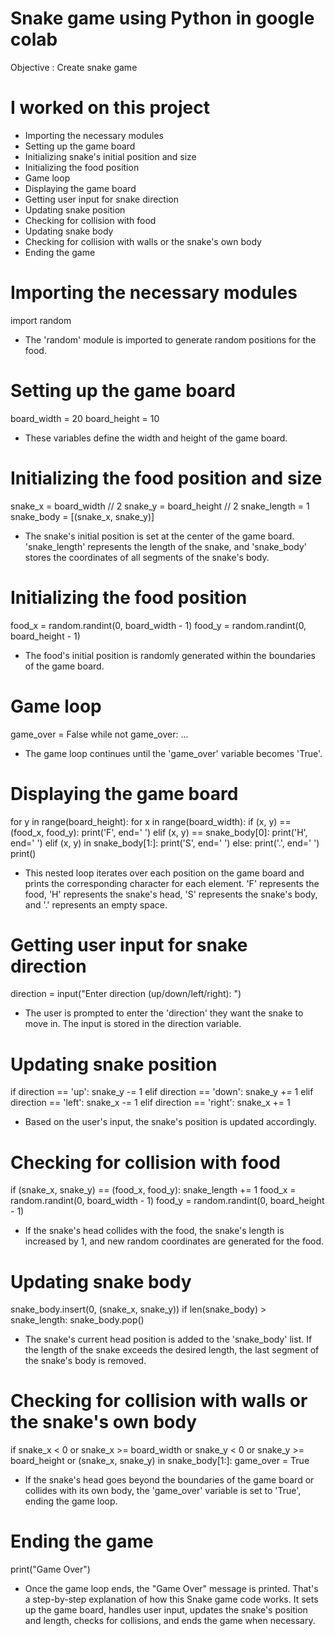 # Snake game using Python in google colab 
Objective : Create snake game 

# I worked on this project 
* Importing the necessary modules
* Setting up the game board
* Initializing snake's initial position and size
* Initializing the food position
* Game loop
* Displaying the game board
* Getting user input for snake direction
* Updating snake position
* Checking for collision with food
* Updating snake body
* Checking for collision with walls or the snake's own body
* Ending the game

# Importing the necessary modules 
import random 
* The 'random' module is imported to generate random positions for the food.

# Setting up the game board
board_width = 20
board_height = 10
* These variables define the width and height of the game board.

# Initializing the food position and size 
snake_x = board_width // 2
snake_y = board_height // 2
snake_length = 1
snake_body = [(snake_x, snake_y)]
* The snake's initial position is set at the center of the game board. 'snake_length' represents the length of the snake, and 'snake_body' stores the coordinates of all segments of the snake's body.

# Initializing the food position 
food_x = random.randint(0, board_width - 1)
food_y = random.randint(0, board_height - 1)
* The food's initial position is randomly generated within the boundaries of the game board.

# Game loop 
game_over = False
while not game_over:
    ...
* The game loop continues until the 'game_over' variable becomes 'True'.

# Displaying the game board 
for y in range(board_height):
    for x in range(board_width):
        if (x, y) == (food_x, food_y):
            print('F', end=' ')
        elif (x, y) == snake_body[0]:
            print('H', end=' ')
        elif (x, y) in snake_body[1:]:
            print('S', end=' ')
        else:
            print('.', end=' ')
    print()
* This nested loop iterates over each position on the game board and prints the corresponding character for each element. 'F' represents 
 the food, 'H' represents the snake's head, 'S' represents the snake's body, and '.' represents an empty space.

# Getting user input for snake direction 
direction = input("Enter direction (up/down/left/right): ")
* The user is prompted to enter the 'direction' they want the snake to move in. The input is stored in the direction variable.

# Updating snake position 
if direction == 'up':
    snake_y -= 1
elif direction == 'down':
    snake_y += 1
elif direction == 'left':
    snake_x -= 1
elif direction == 'right':
    snake_x += 1
* Based on the user's input, the snake's position is updated accordingly.

# Checking for collision with food 
if (snake_x, snake_y) == (food_x, food_y):
    snake_length += 1
    food_x = random.randint(0, board_width - 1)
    food_y = random.randint(0, board_height - 1)
* If the snake's head collides with the food, the snake's length is increased by 1, and new random coordinates are 
 generated for the food.

# Updating snake body 
snake_body.insert(0, (snake_x, snake_y))
if len(snake_body) > snake_length:
    snake_body.pop()
* The snake's current head position is added to the 'snake_body' list. If the length of the snake exceeds the desired length, the last 
  segment of the snake's body is removed.

# Checking for collision with walls or the snake's own body 
if snake_x < 0 or snake_x >= board_width or snake_y < 0 or snake_y >= board_height or (snake_x, snake_y) in snake_body[1:]:
    game_over = True
* If the snake's head goes beyond the boundaries of the game board or collides with its own body, the 'game_over' variable is set to 
 'True', ending the game loop.

# Ending the game 
print("Game Over")
* Once the game loop ends, the "Game Over" message is printed.
 That's a step-by-step explanation of how this Snake game code works. It sets up the game board, handles user input, updates the snake's 
 position and length, checks for collisions, and ends the game when necessary.


